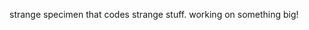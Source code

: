strange specimen that codes strange stuff. working on something big! 


<!---
Windows-Amethyst/Windows-Amethyst is a ✨ special ✨ repository because its `README.md` (this file) appears on your GitHub profile.
You can click the Preview link to take a look at your changes.
--->
